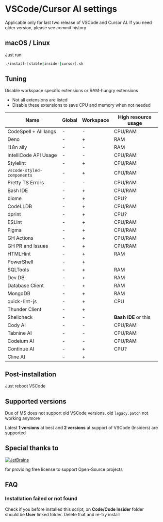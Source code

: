# VSCode/Cursor AI settings

Applicable only for last two release of VSCode and Cursor AI. If you need older version, please see commit history

## macOS / Linux

Just run

```sh
./install-[stable|insider|cursor].sh
```

## Tuning

Disable workspace specific extensions or RAM-hungry extensions

- Not all extensions are listed
- Disable these extensions to save CPU and memory when not needed

| Name                       | Global | Workspace | High resource usage  |
| -------------------------- | ------ | --------- | -------------------- |
| CodeSpell + All langs      | -      | -         | CPU/RAM              |
| Deno                       | -      | +         | RAM                  |
| i18n ally                  | -      | -         | RAM                  |
| IntelliCode API Usage      | -      | -         | CPU/RAM              |
| Stylelint                  | -      | +         | CPU/RAM              |
| `vscode-styled-components` | -      | +         | CPU/RAM              |
| Pretty TS Errors           | -      | -         | CPU/RAM              |
| Bash IDE                   | -      | +         | CPU/RAM              |
| biome                      | -      | +         | CPU?                 |
| CodeLLDB                   | -      | +         | CPU/RAM              |
| dprint                     | -      | +         | CPU?                 |
| ESLint                     | -      | +         | CPU/RAM              |
| Figma                      | -      | +         | CPU/RAM              |
| GH Actions                 | -      | +         | CPU/RAM              |
| GH PR and Issues           | -      | +         | CPU/RAM              |
| HTMLHint                   | -      | +         | RAM                  |
| PowerShell                 | -      | +         |                      |
| SQLTools                   | -      | +         | RAM                  |
| Dev DB                     | -      | +         | RAM                  |
| Database Client            | -      | +         | RAM                  |
| MongoDB                    | -      | +         | RAM                  |
| quick-lint-js              | -      | +         | CPU                  |
| Thunder Client             | -      | +         |                      |
| Shellcheck                 | -      | -         | **Bash IDE** or this |
| Cody AI                    | -      | -         | CPU/RAM              |
| Tabnine AI                 | -      | -         | CPU/RAM              |
| Codeium AI                 | -      | -         | CPU/RAM              |
| Continue AI                | -      | +         | CPU?                 |
| Cline AI                   | -      | +         |                      |

## Post-installation

Just reboot VSCode

## Supported versions

Due of M$ does not support old VSCode versions, old `legacy.patch` not working anymore

Latest **1 versions** at best and **2 versions** at support of VSCode (Insiders) are supported

## Special thanks to

[![JetBrains](https://resources.jetbrains.com/storage/products/company/brand/logos/jetbrains.png)](https://jb.gg/OpenSourceSupport)

for providing free license to support Open-Source projects

## FAQ

### Installation failed or not found

Check if you before installed this script, on **Code/Code Insider** folder should be **User** linked folder. Delete that and re-try install
